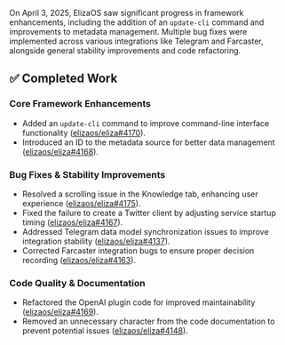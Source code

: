 On April 3, 2025, ElizaOS saw significant progress in framework enhancements, including the addition of an `update-cli` command and improvements to metadata management. Multiple bug fixes were implemented across various integrations like Telegram and Farcaster, alongside general stability improvements and code refactoring.

## ✅ Completed Work
### Core Framework Enhancements
- Added an `update-cli` command to improve command-line interface functionality ([elizaos/eliza#4170](https://github.com/elizaos/eliza/pull/4170)).
- Introduced an ID to the metadata source for better data management ([elizaos/eliza#4168](https://github.com/elizaos/eliza/pull/4168)).

### Bug Fixes & Stability Improvements
- Resolved a scrolling issue in the Knowledge tab, enhancing user experience ([elizaos/eliza#4175](https://github.com/elizaos/eliza/pull/4175)).
- Fixed the failure to create a Twitter client by adjusting service startup timing ([elizaos/eliza#4167](https://github.com/elizaos/eliza/pull/4167)).
- Addressed Telegram data model synchronization issues to improve integration stability ([elizaos/eliza#4137](https://github.com/elizaos/eliza/pull/4137)).
- Corrected Farcaster integration bugs to ensure proper decision recording ([elizaos/eliza#4163](https://github.com/elizaos/eliza/pull/4163)).

### Code Quality & Documentation
- Refactored the OpenAI plugin code for improved maintainability ([elizaos/eliza#4169](https://github.com/elizaos/eliza/pull/4169)).
- Removed an unnecessary character from the code documentation to prevent potential issues ([elizaos/eliza#4148](https://github.com/elizaos/eliza/pull/4148)).